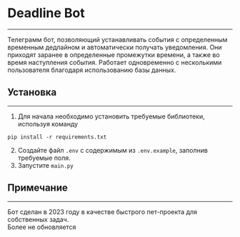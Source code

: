 # Deadline Bot

***
Телеграмм бот, позволяющий устанавливать события с определенным временным дедлайном и автоматически получать
уведомления.
Они приходят заранее в определенные промежутки времени, а также во время наступления события. Работает одновременно с
несколькими пользователя благодаря использованию базы данных.

## Установка

***

1. Для начала необходимо установить требуемые библиотеки, используя команду

```shell
pip install -r requirements.txt
```

2. Создайте файл ```.env``` с содержимым из ```.env.example```, заполнив требуемые поля.
3. Запустите ```main.py```

## Примечание

***
Бот сделан в 2023 году в качестве быстрого пет-проекта для собственных задач. \
Более не обновляется